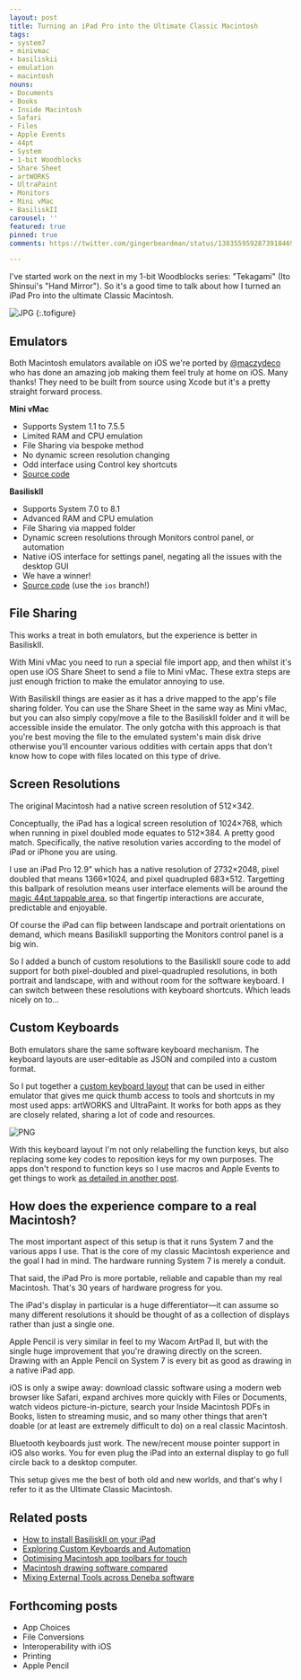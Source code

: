 ```yaml
---
layout: post
title: Turning an iPad Pro into the Ultimate Classic Macintosh
tags:
- system7
- minivmac
- basiliskii
- emulation
- macintosh
nouns:
- Documents
- Books
- Inside Macintosh
- Safari
- Files
- Apple Events
- 44pt
- System
- 1-bit Woodblocks
- Share Sheet
- artWORKS
- UltraPaint
- Monitors
- Mini vMac
- BasiliskII
carousel: ''
featured: true
pinned: true
comments: https://twitter.com/gingerbeardman/status/1383559592873918469

---
```

I've started work on the next in my 1-bit Woodblocks series: "Tekagami" (Ito Shinsui's "Hand Mirror"). So it's a good time to talk about how I turned an iPad Pro into the ultimate Classic Macintosh.

![JPG](/images/posts/ultimate-classic-macintosh-1.jpg "One of my drawings in UltraPaint on Macintosh System 7, running in the BasiliskII emulator on an iPad")
{:.tofigure}

## Emulators

Both Macintosh emulators available on iOS we're ported by [@maczydeco](https://Twitter.com/maczydeco "@maczydeco") who has done an amazing job making them feel truly at home on iOS. Many thanks! They need to be built from source using Xcode but it's a pretty straight forward process.

**Mini vMac**

* Supports System 1.1 to 7.5.5
* Limited RAM and CPU emulation
* File Sharing via bespoke method
* No dynamic screen resolution changing
* Odd interface using Control key shortcuts
* [Source code](https://github.com/zydeco/minivmac4ios)

**BasiliskII**

* Supports System 7.0 to 8.1
* Advanced RAM and CPU emulation
* File Sharing via mapped folder
* Dynamic screen resolutions through Monitors control panel, or automation
* Native iOS interface for settings panel, negating all the issues with the desktop GUI
* We have a winner!
* [Source code](https://github.com/zydeco/macemu/wiki/BasiliskII-for-iOS) (use the `ios` branch!)

## File Sharing

This works a treat in both emulators, but the experience is better in BasiliskII.

With Mini vMac you need to run a special file import app, and then whilst it's open use iOS Share Sheet to send a file to Mini vMac. These extra steps are just enough friction to make the emulator annoying to use.

With BasiliskII things are easier as it has a drive mapped to the app's file sharing folder. You can use the Share Sheet in the same way as Mini vMac, but you can also simply copy/move a file to the BasiliskII folder and it will be accessible inside the emulator. The only gotcha with this approach is that you're best moving the file to the emulated system's main disk drive otherwise you'll encounter various oddities with certain apps that don't know how to cope with files located on this type of drive.

## Screen Resolutions

The original Macintosh had a native screen resolution of 512×342.

Conceptually, the iPad has a logical screen resolution of 1024×768, which when running in pixel doubled mode equates to 512×384. A pretty good match. Specifically, the native resolution varies according to the model of iPad or iPhone you are using.

I use an iPad Pro 12.9" which has a native resolution of 2732×2048, pixel doubled that means 1366×1024, and pixel quadrupled 683×512. Targetting this ballpark of resolution means user interface elements will be around the [magic 44pt tappable area](https://developer.apple.com/design/human-interface-guidelines/ios/visual-design/adaptivity-and-layout/), so that fingertip interactions are accurate, predictable and enjoyable.

Of course the iPad can flip between landscape and portrait orientations on demand, which means BasiliskII supporting the Monitors control panel is a big win.

So I added a bunch of custom resolutions to the BasiliskII soure code to add support for both pixel-doubled and pixel-quadrupled resolutions, in both portrait and landscape, with and without room for the software keyboard. I can switch between these resolutions with keyboard shortcuts. Which leads nicely on to...

## Custom Keyboards

Both emulators share the same software keyboard mechanism. The keyboard layouts are user-editable as JSON and compiled into a custom format.

So I put together a [custom keyboard layout](https://github.com/gingerbeardman/artworks-keyboard) that can be used in either emulator that gives me quick thumb access to tools and shortcuts in my most used apps: artWORKS and UltraPaint. It works for both apps as they are closely related, sharing a lot of code and resources.

![PNG](/images/posts/ultimate-classic-macintosh-2.png)

With this keyboard layout I'm not only relabelling the function keys, but also replacing some key codes to reposition keys for my own purposes. The apps don't respond to function keys so I use macros and Apple Events to get things to work [as detailed in another post](/2021/04/19/automating-interactions-using-apple-events/).

## How does the experience compare to a real Macintosh?

The most important aspect of this setup is that it runs System 7 and the various apps I use. That is the core of my classic Macintosh experience and the goal I had in mind. The hardware running System 7 is merely a conduit.

That said, the iPad Pro is more portable, reliable and capable than my real Macintosh. That's 30 years of hardware progress for you.

The iPad's display in particular is a huge differentiator—it can assume so many different resolutions it should be thought of as a collection of displays rather than just a single one.

Apple Pencil is very similar in feel to my Wacom ArtPad II, but with the single huge improvement that you're drawing directly on the screen. Drawing with an Apple Pencil on System 7 is every bit as good as drawing in a native iPad app.

iOS is only a swipe away: download classic software using a modern web browser like Safari, expand archives more quickly with Files or Documents, watch videos picture-in-picture, search your Inside Macintosh PDFs in Books, listen to streaming music, and so many other things that aren't doable (or at least are extremely difficult to do) on a real classic Macintosh.

Bluetooth keyboards just work. The new/recent mouse pointer support in iOS also works. You for even plug the iPad into an external display to go full circle back to a desktop computer.

This setup gives me the best of both old and new worlds, and that's why I refer to it as the Ultimate Classic Macintosh.

## Related posts

* [How to install BasiliskII on your iPad](/2021/04/21/building-basiliskii-for-ios/)
* [Exploring Custom Keyboards and Automation](/2021/04/19/automating-interactions-using-apple-events/)
* [Optimising Macintosh app toolbars for touch](/2021/03/28/changing-the-size-of-toolbar-items-using-resedit/)
* [Macintosh drawing software compared](/2021/04/24/macintosh-drawing-software-compared/)
* [Mixing External Tools across Deneba software](/2021/04/25/mixing-external-tools-across-deneba-software/)

## Forthcoming posts

* App Choices
* File Conversions
* Interoperability with iOS
* Printing
* Apple Pencil